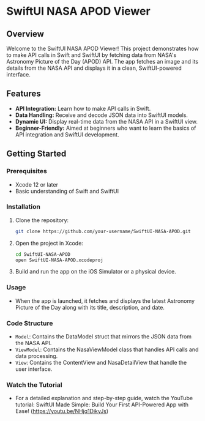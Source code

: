 # SwiftUI NASA APOD Viewer

## Overview
Welcome to the SwiftUI NASA APOD Viewer! This project demonstrates how to make API calls in Swift and SwiftUI by fetching data from NASA's Astronomy Picture of the Day (APOD) API. The app fetches an image and its details from the NASA API and displays it in a clean, SwiftUI-powered interface.

## Features
- **API Integration:** Learn how to make API calls in Swift.
- **Data Handling:** Receive and decode JSON data into SwiftUI models.
- **Dynamic UI:** Display real-time data from the NASA API in a SwiftUI view.
- **Beginner-Friendly:** Aimed at beginners who want to learn the basics of API integration and SwiftUI development.

## Getting Started

### Prerequisites
- Xcode 12 or later
- Basic understanding of Swift and SwiftUI

### Installation
1. Clone the repository:
   ```bash
   git clone https://github.com/your-username/SwiftUI-NASA-APOD.git
   ```
2. Open the project in Xcode:
   ```bash
   cd SwiftUI-NASA-APOD
   open SwiftUI-NASA-APOD.xcodeproj
   ```
3. Build and run the app on the iOS Simulator or a physical device.

### Usage
- When the app is launched, it fetches and displays the latest Astronomy Picture of the Day along with its title, description, and date.

### Code Structure
- `Model`: Contains the DataModel struct that mirrors the JSON data from the NASA API.
- `ViewModel`: Contains the NasaViewModel class that handles API calls and data processing.
- `View`: Contains the ContentView and NasaDetailView that handle the user interface.

### Watch the Tutorial
- For a detailed explanation and step-by-step guide, watch the YouTube tutorial:
SwiftUI Made Simple: Build Your First API-Powered App with Ease! (https://youtu.be/NHjq1DikyJs)

